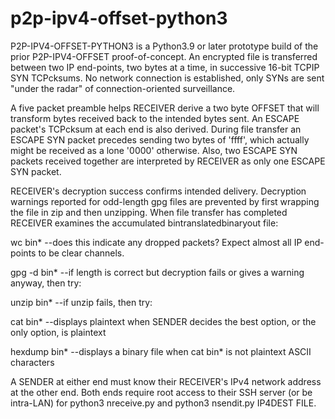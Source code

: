 # p2p-ipv4-offset-python3

P2P-IPV4-OFFSET-PYTHON3 is a Python3.9 or later prototype build of the prior P2P-IPV4-OFFSET proof-of-concept. 
An encrypted file is transferred between two IP end-points, two bytes at a time, in successive 16-bit TCPIP SYN 
TCPcksums. No network connection is established, only SYNs are sent "under the radar" of connection-oriented 
surveillance.

A five packet preamble helps RECEIVER derive a two byte OFFSET that will transform bytes received back to the 
intended bytes sent. An ESCAPE packet's TCPcksum at each end is also derived. During file transfer an ESCAPE 
SYN packet precedes sending two bytes of 'ffff', which actually might be received as a lone '0000' otherwise. 
Also, two ESCAPE SYN packets received together are interpreted by RECEIVER as only one ESCAPE SYN packet.

RECEIVER's decryption success confirms intended delivery. Decryption warnings reported for odd-length gpg files
are prevented by first wrapping the file in zip and then unzipping. When file transfer has completed RECEIVER
examines the accumulated bintranslatedbinaryout file:

wc bin*         --does this indicate any dropped packets? Expect almost all IP end-points to be clear channels.

gpg -d bin*     --if length is correct but decryption fails or gives a warning anyway, then try:

unzip bin*      --if unzip fails, then try:

cat bin*        --displays plaintext when SENDER decides the best option, or the only option, is plaintext

hexdump bin*    --displays a binary file when cat bin* is not plaintext ASCII characters

A SENDER at either end must know their RECEIVER's IPv4 network address at the other end. Both ends require
root access to their SSH server (or be intra-LAN) for python3 nreceive.py and python3 nsendit.py IP4DEST FILE.
